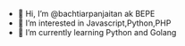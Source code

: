 

- 👋 Hi, I’m @bachtiarpanjaitan ak BEPE
- 👀 I’m interested in Javascript,Python,PHP
- 🌱 I’m currently learning Python and Golang

<!---
bachtiarpanjaitan/bachtiarpanjaitan is a ✨ special ✨ repository because its `README.md` (this file) appears on your GitHub profile.
You can click the Preview link to take a look at your changes.
--->

